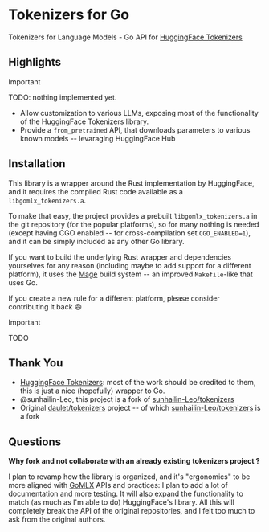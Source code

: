 # Tokenizers for Go
Tokenizers for Language Models - Go API for [HuggingFace Tokenizers](https://github.com/huggingface/tokenizers)

## Highlights

> [!IMPORTANT]  
> TODO: nothing implemented yet.

* Allow customization to various LLMs, exposing most of the functionality of the HuggingFace Tokenizers library.
* Provide a `from_pretrained` API, that downloads parameters to various known models -- levaraging HuggingFace Hub

## Installation

This library is a wrapper around the Rust implementation by HuggingFace, and it requires the compiled Rust
code available as a `libgomlx_tokenizers.a`. 

To make that easy, the project provides a prebuilt `libgomlx_tokenizers.a` in the git repository (for the popular
platforms), so for many nothing is needed (except having CGO enabled -- for cross-compilation set `CGO_ENABLED=1`),
and it can be simply included as any other Go library.

If you want to build the underlying Rust wrapper and dependencies yourselves for any reason (including maybe 
to add support for a different platform), it uses the [Mage](https://magefile.org/) build system -- an improved
`Makefile`-like that uses Go. 

If you create a new rule for a different platform, please consider contributing it back :smile:

> [!IMPORTANT]  
> TODO

## Thank You

* [HuggingFace Tokenizers](https://github.com/huggingface/tokenizers): most of the work should be credited to them, this is just a nice (hopefully) wrapper to Go.
* @sunhailin-Leo, this project is a fork of [sunhailin-Leo/tokenizers](https://github.com/sunhailin-Leo/tokenizers/)
* Original [daulet/tokenizers](https://github.com/daulet/tokenizers) project -- of which [sunhailin-Leo/tokenizers](https://github.com/sunhailin-Leo/tokenizers/) is a fork

## Questions

**Why fork and not collaborate with an already existing tokenizers project ?**

I plan to revamp how the library is organized, and it's "ergonomics" to be more aligned with [GoMLX](https://github.com/gomlx/gomlx/) APIs and practices: I plan to add a lot of documentation and more testing.
It will also expand the functionality to match (as much as I'm able to do) HuggingFace's library.
All this will completely break the API of the original repositories, and I felt too much to ask from the original authors.
